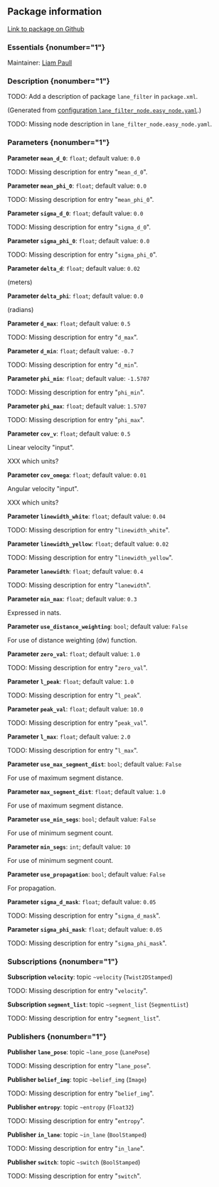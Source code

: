 <div id='lane_filter-autogenerated' markdown='1'>


<!-- do not edit this file, autogenerated -->

## Package information 

[Link to package on Github](github:org=duckietown,repo=Software,path=10-lane-control/lane_filter,branch=master18)

### Essentials {nonumber="1"}

Maintainer: [Liam Paull](mailto:paull@mit.edu)

### Description {nonumber="1"}

TODO: Add a description of package `lane_filter` in `package.xml`.



</div>

<!-- file start -->

<div id='lane_filter-lane_filter_node-autogenerated' markdown='1'>


<!-- do not edit this file, autogenerated -->

(Generated from [configuration `lane_filter_node.easy_node.yaml`](github:org=duckietown,repo=Software,path=lane_filter_node.easy_node.yaml,branch=master18).)

TODO: Missing node description in `lane_filter_node.easy_node.yaml`.

### Parameters {nonumber="1"}

**Parameter `mean_d_0`**: `float`; default value: `0.0`

TODO: Missing description for entry "`mean_d_0`".

**Parameter `mean_phi_0`**: `float`; default value: `0.0`

TODO: Missing description for entry "`mean_phi_0`".

**Parameter `sigma_d_0`**: `float`; default value: `0.0`

TODO: Missing description for entry "`sigma_d_0`".

**Parameter `sigma_phi_0`**: `float`; default value: `0.0`

TODO: Missing description for entry "`sigma_phi_0`".

**Parameter `delta_d`**: `float`; default value: `0.02`

(meters)

**Parameter `delta_phi`**: `float`; default value: `0.0`

(radians)

**Parameter `d_max`**: `float`; default value: `0.5`

TODO: Missing description for entry "`d_max`".

**Parameter `d_min`**: `float`; default value: `-0.7`

TODO: Missing description for entry "`d_min`".

**Parameter `phi_min`**: `float`; default value: `-1.5707`

TODO: Missing description for entry "`phi_min`".

**Parameter `phi_max`**: `float`; default value: `1.5707`

TODO: Missing description for entry "`phi_max`".

**Parameter `cov_v`**: `float`; default value: `0.5`

Linear velocity "input".

XXX which units?

**Parameter `cov_omega`**: `float`; default value: `0.01`

Angular velocity "input".

XXX which units?

**Parameter `linewidth_white`**: `float`; default value: `0.04`

TODO: Missing description for entry "`linewidth_white`".

**Parameter `linewidth_yellow`**: `float`; default value: `0.02`

TODO: Missing description for entry "`linewidth_yellow`".

**Parameter `lanewidth`**: `float`; default value: `0.4`

TODO: Missing description for entry "`lanewidth`".

**Parameter `min_max`**: `float`; default value: `0.3`

Expressed in nats.

**Parameter `use_distance_weighting`**: `bool`; default value: `False`

For use of distance weighting (dw) function.

**Parameter `zero_val`**: `float`; default value: `1.0`

TODO: Missing description for entry "`zero_val`".

**Parameter `l_peak`**: `float`; default value: `1.0`

TODO: Missing description for entry "`l_peak`".

**Parameter `peak_val`**: `float`; default value: `10.0`

TODO: Missing description for entry "`peak_val`".

**Parameter `l_max`**: `float`; default value: `2.0`

TODO: Missing description for entry "`l_max`".

**Parameter `use_max_segment_dist`**: `bool`; default value: `False`

For use of maximum segment distance.

**Parameter `max_segment_dist`**: `float`; default value: `1.0`

For use of maximum segment distance.

**Parameter `use_min_segs`**: `bool`; default value: `False`

For use of minimum segment count.

**Parameter `min_segs`**: `int`; default value: `10`

For use of minimum segment count.

**Parameter `use_propagation`**: `bool`; default value: `False`

For propagation.

**Parameter `sigma_d_mask`**: `float`; default value: `0.05`

TODO: Missing description for entry "`sigma_d_mask`".

**Parameter `sigma_phi_mask`**: `float`; default value: `0.05`

TODO: Missing description for entry "`sigma_phi_mask`".

### Subscriptions {nonumber="1"}

**Subscription `velocity`**: topic `~velocity` (`Twist2DStamped`)

TODO: Missing description for entry "`velocity`".

**Subscription `segment_list`**: topic `~segment_list` (`SegmentList`)

TODO: Missing description for entry "`segment_list`".

### Publishers {nonumber="1"}

**Publisher `lane_pose`**: topic `~lane_pose` (`LanePose`)

TODO: Missing description for entry "`lane_pose`".

**Publisher `belief_img`**: topic `~belief_img` (`Image`)

TODO: Missing description for entry "`belief_img`".

**Publisher `entropy`**: topic `~entropy` (`Float32`)

TODO: Missing description for entry "`entropy`".

**Publisher `in_lane`**: topic `~in_lane` (`BoolStamped`)

TODO: Missing description for entry "`in_lane`".

**Publisher `switch`**: topic `~switch` (`BoolStamped`)

TODO: Missing description for entry "`switch`".



</div>